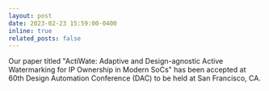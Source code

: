 ```yaml
---
layout: post
date: 2023-02-23 15:59:00-0400
inline: true
related_posts: false
---
```


Our paper titled "ActiWate: Adaptive and Design-agnostic Active Watermarking for IP Ownership in Modern SoCs" has been accepted at 60th Design Automation Conference (DAC) to be held at San Francisco, CA.
